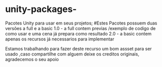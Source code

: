 # unity-packages-
Pacotes Unity para usar em seus projetos;
#Estes Pacotes possuem duas versões a full e a basic
1.0 - a full contem previas /exemplo de codigo de como usar e uma cena já prepara como resultado
2.0 - a basic contem apenas os recursos já necessarios para implementar

Estamos trabalhando para fazer deste recurso um bom assset para ser usado ,caso compartilhe com alguem deixe os creditos originais, agradecemos o seu apoio
